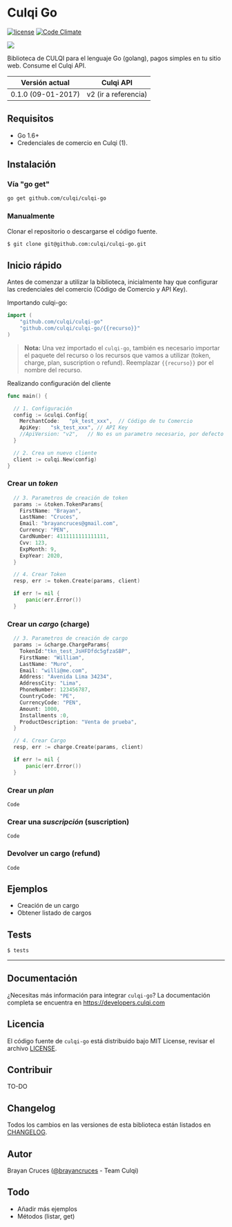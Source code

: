 # Culqi Go


[![license](https://img.shields.io/github/license/mashape/apistatus.svg)](https://github.com/culqi/culqi-go)
[![Code Climate](https://codeclimate.com/github/culqi/culqi-go/badges/gpa.svg)](https://codeclimate.com/github/culqi/culqi-go)

![](http://i.imgur.com/Djajj50.png)


Biblioteca de CULQI para el lenguaje Go (golang), pagos simples en tu sitio web. Consume el Culqi API.

| Versión actual| Culqi API|
|----|----|
| 0.1.0 (09-01-2017) |v2 (ir a referencia)|



## Requisitos

- Go 1.6+
- Credenciales de comercio en Culqi (1).

## Instalación


### Vía "go get"


```bash
go get github.com/culqi/culqi-go
```


### Manualmente

Clonar el repositorio o descargarse el código fuente.

```bash
$ git clone git@github.com:culqi/culqi-go.git
```

## Inicio rápido

Antes de comenzar a utilizar la biblioteca, inicialmente hay que configurar las credenciales del comercio (Código de Comercio y API Key).

Importando culqi-go:

```go
import (    
    "github.com/culqi/culqi-go"
    "github.com/culqi/culqi-go/{{recurso}}"
)
```

> **Nota:** Una vez importado  el `culqi-go`, también es necesario importar el paquete del recurso o los recursos que vamos a utilizar (token, charge, plan, suscription o refund). Reemplazar `{{recurso}}` por el nombre del recurso.

Realizando configuración del cliente
```go
func main() {

  // 1. Configuración
  config := &culqi.Config{
    MerchantCode:   "pk_test_xxx",  // Código de tu Comercio
    ApiKey:   "sk_test_xxx", // API Key
    //ApiVersion: "v2",   // No es un parametro necesario, por defecto es la v2
  }

  // 2. Crea un nuevo cliente
  client := culqi.New(config)
}
```
### Crear un *token*


```go
  // 3. Parametros de creación de token
  params := &token.TokenParams{
    FirstName: "Brayan",
    LastName: "Cruces",
    Email: "brayancruces@gmail.com",
    Currency: "PEN",
    CardNumber: 4111111111111111,
    Cvv: 123,
    ExpMonth: 9,
    ExpYear: 2020,
  }

  // 4. Crear Token
  resp, err := token.Create(params, client)

  if err != nil {
      panic(err.Error())
  }
```

### Crear un *cargo* (charge)

```go
  // 3. Parametros de creación de cargo
  params := &charge.ChargeParams{
    TokenId:"tkn_test_JsHFDfdc5gfzaSBP",
    FirstName: "William",
    LastName: "Muro",
    Email: "willi@me.com",
    Address: "Avenida Lima 34234",
    AddressCity: "Lima",
    PhoneNumber: 123456787,
    CountryCode: "PE",
    CurrencyCode: "PEN",
    Amount: 1000,
    Installments :0,
    ProductDescription: "Venta de prueba",
  }

  // 4. Crear Cargo
  resp, err := charge.Create(params, client)

  if err != nil {
      panic(err.Error())
  }
```

### Crear un *plan*

```
Code

```


### Crear una *suscripción* (suscription)  

```
Code

```


### Devolver un cargo (refund)

```
Code

```


## Ejemplos

- Creación de un cargo
- Obtener listado de cargos


## Tests

```bash
$ tests
```

---

## Documentación

¿Necesitas más información para integrar `culqi-go`? La documentación completa se encuentra en https://developers.culqi.com


## Licencia

El código fuente de `culqi-go` está distribuido bajo MIT License, revisar el archivo [LICENSE](LICENSE).


## Contribuir

TO-DO


## Changelog

Todos los cambios en las versiones de esta biblioteca están listados en [CHANGELOG](CHANGELOG).   


## Autor

Brayan Cruces ([@brayancruces](https://github.com/brayancruces) - Team Culqi)  

## Todo
- Añadir más ejemplos
- Métodos (listar, get)
